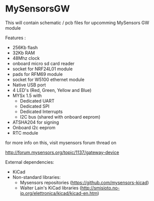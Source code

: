 # MySensorsGW

This will contain schematic / pcb files for upcomming MySensors GW module

Features :
- 256Kb flash
- 32Kb RAM
- 48Mhz clock
- onboard micro sd card reader
- socket for NRF24L01 module
- pads for RFM69 module
- socket for W5100 ethernet module
- Native USB port
- 4 LED's (Red, Green, Yellow and Blue)
- MYSx 1.5 with
  - Dedicated UART
  - Dedicated SPI
  - Dedicated Interrupts
  - I2C bus (shared with onboard eeprom)
- ATSHA204 for signing
- Onboard i2c eeprom
- RTC module

for more info on this, visit mysensors forum thread on

http://forum.mysensors.org/topic/1137/gateway-device

External dependencies:
- KiCad
- Non-standard libraries:
  - Mysensors repositories (https://github.com/mysensors-kicad)
  - Walter Lain's KiCad libraries (http://smisioto.no-ip.org/elettronica/kicad/kicad-en.htm)
